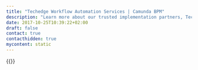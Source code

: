 ```yaml
---
title: "Techedge Workflow Automation Services | Camunda BPM"
description: "Learn more about our trusted implementation partners, Techedge. Camunda is the leader for workflow automation & business process management. Get your 30 day trial today. "
date: 2017-10-25T10:39:22+02:00
draft: false
contact: true
contacthidden: true
mycontent: static
---
```

{{<partner-single
company="Techedge"
type="si"
website="http://www.techedgegroup.com/"
countrycode="ES"
city="Madrid"
description="<p>At Techedge, our mission is to help organizations become more agile by fully exploiting the value of information technology throughout every stage of their business transformation.</p><p>We accomplish this by providing Business Solutions and IT Services that come from our unique ability to combine business knowledge, technology expertise and passion for innovation.</p><p>The Business Solutions we offer our clients are designed to enable them to discover and leverage business insights to gain competitive advantage.</p><p>Our IT services make competitive advantage sustainable in the long term thanks to the proper balance of governance and innovation.</p>"
siregion="emea"
level="basic"
logo="//images.ctfassets.net/vpidbgnakfvf/K8tx3KyBsOQw0QQOisi0Y/69bf1d259f8f3249fee05baa84ff8986/techedge.png">}}